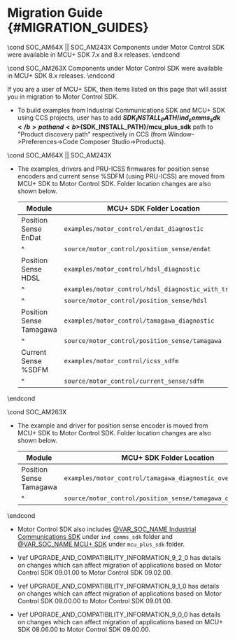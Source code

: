# Migration Guide {#MIGRATION_GUIDES}

\cond SOC_AM64X || SOC_AM243X
Components under Motor Control SDK were available in MCU+ SDK 7.x and 8.x releases.
\endcond

\cond SOC_AM263X
Components under Motor Control SDK were available in MCU+ SDK 8.x releases.
\endcond

If you are a user of MCU+ SDK, then items listed on this page that will assist you in migration to Motor Control SDK.


- To build examples from Industrial Communications SDK and MCU+ SDK using CCS projects, user has to add <b>${SDK_INSTALL_PATH}/ind_comms_sdk</b> path and <b>${SDK_INSTALL_PATH}/mcu_plus_sdk</b> path to "Product discovery path" respectively in CCS (from Window->Preferences->Code Composer Studio->Products). 

\cond SOC_AM64X || SOC_AM243X

- The examples, drivers and PRU-ICSS firmwares for position sense encoders and current sense %SDFM (using PRU-ICSS) are moved from MCU+ SDK to Motor Control SDK. Folder location changes are also shown below.

   Module                      | MCU+ SDK Folder Location                                                                       | Motor Control SDK Folder Location
   ----------------------------|------------------------------------------------------------------------------------------------|----------------------------------------------------------------------------------------------
   Position Sense EnDat        | `examples/motor_control/endat_diagnostic`                                                      | `examples/position_sense/endat_diagnostic`
   ^                           | `source/motor_control/position_sense/endat`                                                    | `source/position_sense/endat`
   Position Sense HDSL         | `examples/motor_control/hdsl_diagnostic`                                                       | `examples/position_sense/hdsl_diagnostic`
   ^                           | `examples/motor_control/hdsl_diagnostic_with_traces`                                           | Merged with `hdsl_diagnostic` example
   ^                           | `source/motor_control/position_sense/hdsl`                                                     | `source/position_sense/hdsl`
   Position Sense Tamagawa     | `examples/motor_control/tamagawa_diagnostic`                                                   | `examples/position_sense/tamagawa_diagnostic`
   ^                           | `source/motor_control/position_sense/tamagawa`                                                 | `source/position_sense/tamagawa`
   Current Sense %SDFM         | `examples/motor_control/icss_sdfm`                                                             | `examples/current_sense/icss_sdfm`
   ^                           | `source/motor_control/current_sense/sdfm`                                                      | `source/current_sense/sdfm`

\endcond

\cond SOC_AM263X

- The example and driver for position sense encoder is moved from MCU+ SDK to Motor Control SDK. Folder location changes are also shown below.

   Module                      | MCU+ SDK Folder Location                                                                    | Motor Control SDK Folder Location
   ----------------------------|---------------------------------------------------------------------------------------------|-----------------------------------------------------------
   Position Sense Tamagawa     | `examples/motor_control/tamagawa_diagnostic_over_soc_uart`                                  | `examples/position_sense/tamagawa_diagnostic_over_soc_uart`
   ^                           | `source/motor_control/position_sense/tamagawa_over_soc_uart`                                | `source/position_sense/tamagawa_over_soc_uart`

\endcond

- Motor Control SDK also includes <a href="@VAR_IC_SDK_DOCS_PATH/index.html" target="_blank">@VAR_SOC_NAME Industrial Communications SDK</a> under `ind_comms_sdk` folder and <a href="@VAR_MCU_SDK_DOCS_PATH/index.html" target="_blank">@VAR_SOC_NAME MCU+ SDK</a> under `mcu_plus_sdk` folder. 

- \ref UPGRADE_AND_COMPATIBILITY_INFORMATION_9_2_0 has details on changes which can affect migration of applications based on Motor Control SDK 09.01.00 to Motor Control SDK 09.02.00.
- \ref UPGRADE_AND_COMPATIBILITY_INFORMATION_9_1_0 has details on changes which can affect migration of applications based on Motor Control SDK 09.00.00 to Motor Control SDK 09.01.00.
- \ref UPGRADE_AND_COMPATIBILITY_INFORMATION_9_0_0 has details on changes which can affect migration of applications based on MCU+ SDK 08.06.00 to Motor Control SDK 09.00.00.

